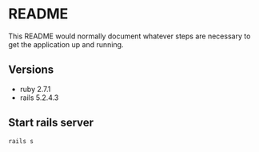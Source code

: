 # README

This README would normally document whatever steps are necessary to get the
application up and running.

## Versions
* ruby 2.7.1
* rails 5.2.4.3

## Start rails server
```
rails s
```